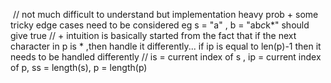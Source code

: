 ​
// not much difficult to understand but implementation heavy prob + some tricky edge cases need to be considered  eg  s = "a" , b = "ab*c*k*" should give true
// + intuition is basically started from the fact that if the next character in p is * ,then handle it differently... if ip is equal to len(p)-1 then it needs to be handled differently
// is = current index of s , ip  = current index of p,  ss  = length(s), p = length(p)
​
​